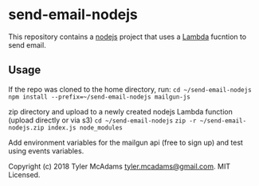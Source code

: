# send-email-nodejs

This repository contains a [nodejs][] project that uses a [Lambda][] fucntion to send email.

## Usage

If the repo was cloned to the home directory, run:
`cd ~/send-email-nodejs`
`npm install --prefix=~/send-email-nodejs mailgun-js`

zip directory and upload to a newly created nodejs Lambda function (upload directly or via s3)
`cd ~/send-email-nodejs`
`zip -r ~/send-email-nodejs.zip index.js node_modules`

Add environment variables for the mailgun api (free to sign up) and test using events variables.

Copyright (c) 2018 Tyler McAdams <tyler.mcadams@gmail.com>. MIT Licensed.

[nodejs]: https://nodejs.org
[Lambda]: https://aws.amazon.com/lambda/
